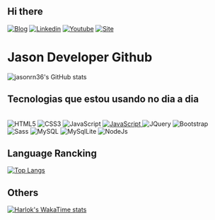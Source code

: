 ## Hi there
[![Blog](https://img.shields.io/badge/Instagram-E4405F?style=for-the-badge&logo=instagram&logoColor=white)](https://www.instagram.com/jasonram360)
[![Linkedin](https://img.shields.io/badge/LinkedIn-0077B5?style=for-the-badge&logo=linkedin&logoColor=white)](https://www.linkedin.com/in/jason-developer3000)
[![Youtube](https://img.shields.io/badge/YouTube-FF0000?style=for-the-badge&logo=youtube&logoColor=white)](https://www.youtube.com/@JasonDeveloper)
[![Site](https://img.shields.io/website-up-down-green-red/http/cv.lbesson.qc.to.svg)](https://json-developer.vercel.app)


# Jason Developer Github

![jasonrn36's GitHub stats](https://github-readme-stats.vercel.app/api?username=jasonrn36&show_icons=true&theme=codeSTACKr)

## Tecnologias que estou usando no dia a dia
<div style="display:inline-block"></br>
    <img src="https://img.shields.io/badge/HTML5-E34F26?style=for-the-badge&logo=html5&logoColor=white"/ alt="HTML5">
        <img src="https://img.shields.io/badge/CSS3-1572B6?style=for-the-badge&logo=css3&logoColor=white"/ alt="CSS3">
            <img src="https://img.shields.io/badge/JavaScript-F7DF1E?style=for-the-badge&logo=javascript&logoColor=black"/ alt="JavaScript">
          <a href="https://github.com/jasonrn36/projet-calc-media">
        <img src="https://img.shields.io/badge/JavaScript-F7DF1E?style=for-the-badge&logo=javascript&logoColor=black"/ alt="JavaScript">
            </a>
                <img src="https://img.shields.io/badge/jQuery-0769AD?style=for-the-badge&logo=jquery&logoColor=white"/ alt="JQuery">
                    <img src="https://img.shields.io/badge/Bootstrap-563D7C?style=for-the-badge&logo=bootstrap&logoColor=white"/ alt="Bootstrap">
                        <img src="https://img.shields.io/badge/Sass-CC6699?style=for-the-badge&logo=sass&logoColor=white"/ alt="Sass">
            <img src="https://img.shields.io/badge/MySQL-00000F?style=for-the-badge&logo=mysql&logoColor=white"/ alt="MySQL">
         <img src="https://img.shields.io/badge/SQLite-07405E?style=for-the-badge&logo=sqlite&logoColor=white"/ alt="MySqlLite">
    <img src="https://img.shields.io/badge/Node.js-43853D?style=for-the-badge&logo=node.js&logoColor=white"/ alt="NodeJs">
</div>

## Language Rancking

[![Top Langs](https://github-readme-stats.vercel.app/api/top-langs/?username=jasonrn36&layout=donut-vertical)](https://github.com/jasonrn36/github-readme-stats)

## Others
[![Harlok's WakaTime stats](https://github-readme-stats.vercel.app/api/wakatime?jasonrn36=ffflabs)](https://github.com/jasonrn36/github-readme-stats)
